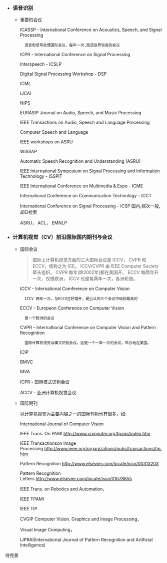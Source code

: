 - ### 语音识别

    + 重要的会议

        ICASSP - International Conference on Acoustics, Speech, and Signal Processing

            语音和信号处理国际会议，每年一次,是语音界较高的会议

        ICPR - International Conference on Signal Processing

        Interspeech - ICSLP

        Digital Signal Processing Workshop - DSP

        ICML

        IJCAI

        NIPS

        EURASIP Journal on Audio, Speech, and Music Processing

        IEEE Transactions on Audio, Speech and Language Processing 

        Computer Speech and Language

        IEEE workshops on ASRU

        WiSSAP 

        Automatic Speech Recognition and Understanding (ASRU)

        IEEE International Symposium on Signal Processing and Information Technology - ISSPIT

        IEEE International Conference on Multimedia & Expo - ICME

        International Conference on Communication Technology - ICCT

        International Conference on Signal Processing - ICSP 国内,档次一般,却EI检索

        ASRU， ACL， EMNLP

- ### 计算机视觉（CV）前沿国际国内期刊与会议

    + 国际会议

        > 国际上计算机视觉方面的三大国际会议是 ICCV， CVPR 和 ECCV，统称之为 ICE。 ICCV/CVPR 由 IEEE Computer Society 牵头组织。 CVPR 每年(除2002年)都在美国开， ECCV 每两年开一次，仅限欧洲， ICCV 也是每两年一次，各洲轮值。

        ICCV - International Comference on Computer Vision

            ICCV 两年一次，与ECCV正好错开，是公认的三个会议中级别最高的

        ECCV - Europeon Conference on Computer Vision

            是一个欧洲的会议

        CVPR - Internaltional Conference on Computer Vision and Pattern Recogintion

            国际计算机视觉与模式识别会议。这是一个一年一次的会议，举办地在美国。

        ICIP

        BMVC

        MVA

        ICPR - 国际模式识别会议

        ACCV - 亚洲计算机视觉会议

    + 国际期刊

        以计算机视觉为主要内容之一的国际刊物也有很多，如:

        International Journal of Computer Vision

        IEEE Trans. On PAMI http://www.computer.org/tpami/index.htm

        IEEE Transactionson Image Processing http://www.ieee.org/organizations/pubs/transactions/tip.htm

        Pattern Recognition http://www.elsevier.com/locate/issn/00313203

        Pattern Recognition Letters http://www.elsevier.com/locate/issn/01678655

        IEEE Trans. on Robotics and Automation，

        IEEE TPAMI

        IEEE TIP

        CVGIP Computer Vision. Graphics and Image Processing，

        Visual Image Computing，

        IJPRAI(Internatiorial Journat of Pattern Recognition and Artificial Intelligence)

待完善
